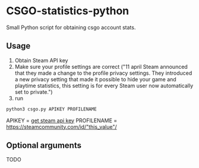 # CSGO-statistics-python
Small Python script for obtaining csgo account stats.

## Usage
1. Obtain Steam API key
2. Make sure your profile settings are correct ("11 april Steam announced that they made a change to the profile privacy settings. They introduced a new privacy setting that made it possible to hide your game and playtime statistics, this setting is for every Steam user now automatically set to private.")
3. run
```bash
python3 csgo.py APIKEY PROFILENAME
```
APIKEY = [get steam api key](https://steamcommunity.com/dev/apikey)
PROFILENAME = https://steamcommunity.com/id/"this_value"/
## Optional arguments
TODO
